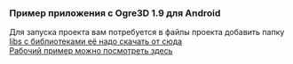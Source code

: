 <h3>Пример приложения с Ogre3D 1.9 для Android</h3>

Для запуска проекта вам потребуется в файлы проекта добавить папку <a href="http://comet-server.ru/UserFile/Ogre3D-1.9-libs.zip" >libs с библиотеками её надо скачать от сюда</a>
<br><a href="https://play.google.com/store/apps/details?id=org.ogre3d.gles2Sample" >Рабочий пример можно посмотреть здесь</a>
